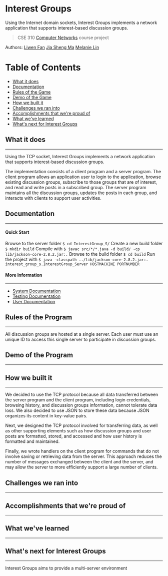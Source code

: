 # Interest Groups
Using the Internet domain sockets, Interest Groups implements a network application that supports interest-based discussion groups.

> CSE 310 [Computer Networks](https://www.cs.stonybrook.edu/students/Undergraduate-Studies/courses/CSE310) course project

Authors: [Liwen Fan](https://github.com/liwenwenwen) [Jia Sheng Ma](https://github.com/majiasheng) [Melanie Lin](https://github.com/melanie0926)

# Table of Contents
* [What it does](#intro)
* [Documentation](#documentation)
* [Rules of the Game](#rules)
* [Demo of the Game](#demo)
* [How we built it](#built)
* [Challenges we ran into](#challenges)
* [Accomplishments that we're proud of](#accomplishments)
* [What we've learned](#learned)
* [What's next for Interest Groups](#next)

## What it does <a id="intro"> </a>
---
Using the TCP socket, Interest Groups implements a network application that supports interest-based discussion groups. 

The implementation consists of a client program and a server program. The client program allows an application user to login to the application, browse existing discussion groups, subscribe to those groups that are of interest, and read and write posts in a subscribed group. The server program maintains all the discussion groups, updates the posts in each group, and interacts with clients to support user activities.  

## Documentation <a id="documentation"> </a>
---
#### Quick Start

Browse to the server folder 
`$ cd InterestGroup_S/`
Create a new build folder
`$ mkdir build`
Compile with
`$ javac src/*/*.java -d build/ -cp lib/jackson-core-2.8.2.jar:.`
Browse to the build folder
`$ cd build`
Run the project with
`$ java -classpath ../lib/jackson-core-2.8.2.jar:.
interest_group_s.InterestGroup_Server HOSTMACHINE PORTNUMBER`

#### More Information
---
* [System Documentation](https://github.com/melanie0926/Interest-Groups/files/671443/System.Documentation.pdf)
* [Testing Documentation](https://github.com/melanie0926/Interest-Groups/files/671444/Testing.Documentation.pdf)
* [User Documentation](https://github.com/melanie0926/Interest-Groups/files/671446/User.Documentation.pdf)

## Rules of the Program <a id="rules"> </a>
---
All discussion groups are hosted at a single server. Each user must use an unique ID to access this single server to participate in discussion groups.

## Demo of the Program <a id="demo"> </a>
---


## How we built it <a id="built"> </a>
---
We decided to use the TCP protocol because all data transferred between the server program and the client program, including login credentials, browsing history, and discussion groups information, cannot tolerate data loss. We also decided to use JSON to store these data because JSON organizes its content in key-value pairs.

Next, we designed the TCP protocol involved for transferring data, as well as other supporting elements such as how discussion groups and user posts are formatted, stored, and accessed and how user history is formatted and maintained. 

Finally, we wrote handlers on the client program for commands that do not involve saving or retrieving data from the server. This approach reduces the number of messages exchanged between the client and the server, and may allow the server to more efficiently support a large number of clients.

## Challenges we ran into <a id="challenges"> </a>
---


## Accomplishments that we're proud of <a id="accomplishments"> </a>
---

## What we've learned <a id="learned"> </a>
---

## What's next for Interest Groups <a id="next"> </a>
---
Interest Groups aims to provide a multi-server environment







